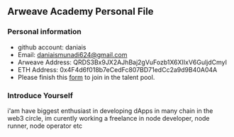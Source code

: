 ## Arweave Academy Personal File

### Personal information

- github account: daniais
- Email: daniaismunadi624@gmail.com
- Arweave Address: QRDS3Bx9JX2AJhBaj2gVuFozb1X6XIIxV6GuljdCmyI
- ETH Address: 0x4F4d6f018b7eCedFc807BD71edCc2a9d9B40A04A
- Please finish this [form](https://docs.google.com/forms/d/e/1FAIpQLSfWA5fIIcBgmRppm3jNz5vmf9Mai_QMVil-2pO4r7YKn_Zhtw/viewform?usp=sf_link) to join in the talent pool.

### Introduce Yourself
 i'am have biggest enthusiast in developing dApps in many chain in the web3 circle, im curently working a freelance in node developer, node runner, node operator etc
